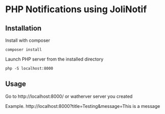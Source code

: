 # PHP Notifications using JoliNotif

## Installation

Install with composer 

```shell
composer install
```

Launch PHP server from the installed directory

```shell
php -S localhost:8000
```

## Usage

Go to http://localhost:8000/ or watherver server you created 

Example. http://localhost:8000?title=Testing&message=This is a message
